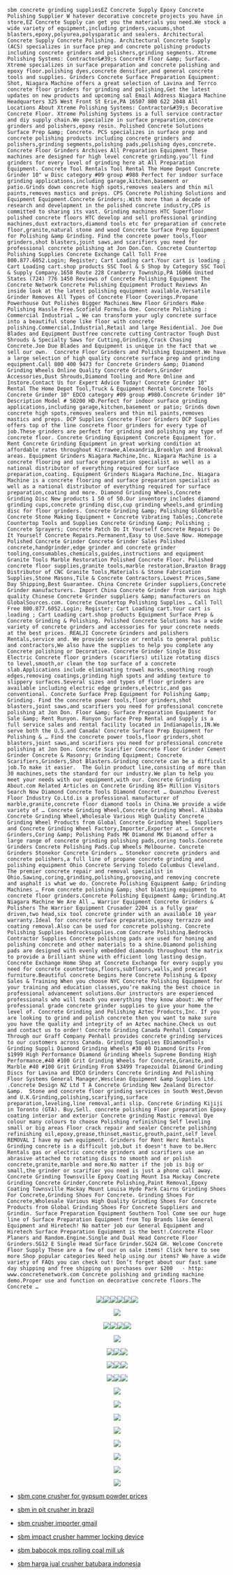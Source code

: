```
sbm concrete grinding suppliesEZ Concrete Supply Epoxy Concrete Polishing Supplier W hatever decorative concrete projects you have in store,EZ Concrete Supply can get you the materials you need.We stock a wide variety of equipment,including grinders,vacuums,shot blasters,epoxy,polyurea,polysparatic and sealers. Architectural Concrete Supply Concrete Polishing. Architectural Concrete Supply (ACS) specializes in surface prep and concrete polishing products including concrete grinders and polishers,grinding segments. Xtreme Polishing Systems: Contractor&#39;s Concrete Floor &amp; Surface. Xtreme specializes in surface preparation and concrete polishing and epoxy floor.polishing dyes,concrete densifier,and general concrete tools and supplies. Grinders Concrete Surface Preparation Equipment: Shot, Niagara Machine offers a great selection of Lavina and Terrco concrete floor grinders for grinding and polishing,Get the latest updates on new products and upcoming sal Email Address Niagara Machine Headquarters 325 West Front St Erie,PA 16507 800 622 2048 All Locations About Xtreme Polishing Systems: Contractor&#39;s Decorative Concrete Floor. Xtreme Polishing Systems is a full service contractor and diy supply chain.We specialize in surface preparation,concrete grinders and polishers,epoxy resin. Polished Concrete Solutions Surface Prep &amp; Concrete. PCS specializes in surface prep and concrete polishing products including concrete grinders and polishers,grinding segments,polishing pads,polishing dyes,concrete. Concrete Floor Grinders Archives All Preparation Equipment These machines are designed for high level concrete grinding.you’ll find grinders for every level of grinding here at All Preparation Equipment. Concrete Tool Rentals Tool Rental The Home Depot Concrete Grinder 10" w Disc category #09 group #980 Perfect for indoor surface grinding applications,including garage,kitchen,basement or patio.Grinds down concrete high spots,removes sealers and thin mil paints,removes mastics and preps. CPS Concrete Polishing Solutions and Equipment Equipment.Concrete Grinders;.With more than a decade of research and development in the polished concrete industry,CPS is committed to sharing its vast. Grinding machines HTC Superfloor polished concrete floors HTC develop and sell professional grinding machines,dust extractors,diamond tools etc for preparation of concrete floor,granite,natural stone and wood Concrete Surface Prep Equipment for Polishing &amp Grinding. Find the concrete power tools,floor grinders,shot blasters,joint saws,and scarifiers you need for professional concrete polishing at Jon Don.Con. Concrete Countertop Polishing Supplies Concrete Exchange Call Toll Free 800.877.6052.Login; Register; Cart Loading cart.Your cart is loading ; Cart Loading cart.shop products SSC Tool & S Shop by Category SSC Tool & Supply Company.1658 Route 228 Cranberry Township,PA 16066 United States (724) 776 1450 Reviews of Concrete Polishing Equipment The Concrete Network Concrete Polishing Equipment Product Reviews An inside look at the latest polishing equipment available.Versatile Grinder Removes All Types of Concrete Floor Coverings.Propane Powerhouse Out Polishes Bigger Machines.New Floor Grinders Make Polishing Hassle Free.Scofield Formula One. Concrete Polishing : Commercial Industrial … We can transform your ugly concrete surface into a beautiful stone like floor with concrete polishing.Commercial,Industrial,Retail and large Residential. Joe Due Blades and Equipment Dustfree concrete cutting Contractor Tough Dust Shrouds & Specialty Saws for Cutting,Grinding,Crack Chasing Concrete.Joe Due Blades and Equipment is unique in the fact that we sell our own.  Concrete Floor Grinders and Polishing Equipment.We have a large selection of high quality concrete surface prep and grinding equipment.Call 800 400 9473 for Concrete Grinders &amp; Diamond Grinding Wheels Online Quality Concrete Grinders,Grinder Accessories,Dust Shrouds,Diamond Tooling and More Online and Instore.Contact Us for Expert Advice Today! Concrete Grinder 10" Rental The Home Depot Tool,Truck & Equipment Rental Concrete Tools Concrete Grinder 10" EDCO category #09 group #980.Concrete Grinder 10" Description Model # 50200 HD.Perfect for indoor surface grinding applications,including garage,kitchen,basement or patio; Grinds down concrete high spots,removes sealers and thin mil paints,removes mastics and preps. DCP Supplies Concrete Floor Grinders DCP Supplies offers top of the line concrete floor grinders for every type of job.These grinders are perfect for grinding and polishing any type of concrete floor. Concrete Grinding Equipment Concrete Equipment for. Rent Concrete Grinding Equipment in great working condition at affordable rates throughout Kirrawee,Alexandria,Brooklyn and Brookval areas. Equipment Grinders Niagara Machine,Inc. Niagara Machine is a concrete flooring and surface preparation specialist as well as a national distributor of everything required for surface preparation,coating. Equipment Grinders Niagara Machine,Inc. Niagara Machine is a concrete flooring and surface preparation specialist as well as a national distributor of everything required for surface preparation,coating and more. Diamond Grinding Wheels,Concrete Grinding Disc New products 1 50 of 50.Our inventory includes diamond grinding cups,concrete grinding disc,cup grinding wheels,and grinding disc for floor grinders. Concrete Grinding &amp; Polishing GlobMarble Concrete Stone Making Equipment + Concrete Vibrating Tables;.Concrete Countertop Tools and Supplies Concrete Grinding &amp; Polishing ; Concrete Sprayers; Concrete Patch Do It Yourself Concrete Repairs Do It Yourself Concrete Repairs.Permanent,Easy to Use.Save Now. Homepage Polished Concrete Grinder Concrete Grinder Sales Polished concrete,handgrinder,edge grinder and concrete grinder tooling,consumables,chemicals,guides,instructions and equipment Granite Tools Marble Restoration Polished Concrete Floor. Polished concrete floor supplies,granite tools,marble restoration,Braxton Bragg Distributor of CNC Granite Tools,Materials & Stone Fabrication Supplies,Stone Masons,Tile & Concrete Contractors.Lowest Prices,Same Day Shipping,Best Guarantee. China Concrete Grinder suppliers,Concrete Grinder manufacturers. Import China Concrete Grinder from various high quality Chinese Concrete Grinder suppliers &amp; manufacturers on GlobalSources.com. Concrete Countertop Polishing Supplies … Call Toll Free 800.877.6052.Login; Register; Cart Loading cart.Your cart is loading ; Cart Loading cart.shop products Equipment Surface Prep & Concrete Grinding & Polishing. Polished Concrete Solutions has a wide variety of concrete grinders and accessories for your concrete needs at the best prices. REALJI Concrete Grinders and polishers Rentals,service and. We provide service or rentals to general public and contractors,We also have the supplies to help you complete any Concrete polishing or Decorative. Concrete Grinder Single Disc Electric Concrete floor grinders (scarifiers) utilize rotating discs to level,smooth,or clean the top surface of a concrete slab.Applications include eliminating trowel marks,smoothing rough edges,removing coatings,grinding high spots and adding texture to slippery surfaces.Several sizes and types of floor grinders are available including electric edge grinders,electric,and gas conventional. Concrete Surface Prep Equipment for Polishing &amp; Grinding. Find the concrete power tools,floor grinders,shot blasters,joint saws,and scarifiers you need for professional concrete polishing at Jon Don. Floor &amp; Surface Preparation Equipment for Sale &amp; Rent Runyon. Runyon Surface Prep Rental and Supply is a full service sales and rental facility located in Indianapolis,IN.We serve both the U.S.and Canada! Concrete Surface Prep Equipment for Polishing & … Find the concrete power tools,floor grinders,shot blasters,joint saws,and scarifiers you need for professional concrete polishing at Jon Don. Concrete Scarifier Concrete Floor Grinder Cement Grinder Concrete & Masonry; Grinding Equipment; Concrete Scarifiers,Grinders,Shot Blasters.Grinding concrete can be a difficult job.To make it easier.  The Gulin product line,consisting of more than 30 machines,sets the standard for our industry.We plan to help you meet your needs with our equipment,with our. Concrete Grinding About.com Related Articles on Concrete Grinding 85+ Million Visitors Search Now Diamond Concrete Tools Diamond Concret … Quanzhou Everest Floor Industry Co.Ltd.is a professional manufacturer of marble,granite,concrete floor diamond tools in China.We provide a wide variety of … Concrete Grinding Wheel,Concrete Grinding Wheel. Alibaba Concrete Grinding Wheel,Wholesale Various High Quality Concrete Grinding Wheel Products from Global Concrete Grinding Wheel Suppliers and Concrete Grinding Wheel Factory,Importer,Exporter at … Concrete Grinders,Coring &amp; Polishing Pads MK Diamond MK Diamond offer a large range of concrete grinding polishing pads,coring tools.Concrete Grinders Concrete Polishing Pads.Cup Wheels Melbourne. Concrete Grinders Stonekor Concrete Grinders … Stonekor concrete grinders and concrete polishers,a full line of propane concrete grinding and polishing equipment Ohio Concrete Serving Toledo Columbus Cleveland. The premier concrete repair and removal specialist in Ohio.Sawing,coring,grinding,polishing,grooving,and removing concrete and asphalt is what we do. Concrete Polishing Equipment &amp; Grinding Machines … From concrete polishing &amp; shot blasting equipment to concrete floor grinders.Concrete Polishing Equipment &amp; Grinding.At Niagara Machine We Are All … Warrior Equipment Concrete Grinders & Polishers The Warrior Equipment Crusader 2204 is a fully gear driven,two head,six tool concrete grinder with an available 10 year warranty.Ideal for concrete surface preparation,epoxy terrazzo and coating removal.Also can be used for concrete polishing. Concrete Polishing Supplies bedrocksupplies.com Concrete Polishing.Bedrocks Contractor Supplies Concrete polishing pads are used for honing and polishing concrete and other materials to a shine.Diamond polishing pads are designed with evenly embedded diamonds throughout the matrix to provide a brilliant shine with efficient long lasting design. Concrete Exchange Home Shop at Concrete Exchange for every supply you need for concrete countertops,floors,subfloors,walls,and precast furniture.Beautiful concrete begins here Concrete Polishing & Epoxy Sales & Training When you choose NYC Concrete Polishing Equipment for your training and education classes,you’re making the best choice in professional advancement solutions.Our instructors are experienced professionals who will teach you everything they know about:.We offer professional grade concrete grinder supplies to give your home the level of. Concrete Grinding and Polishing Aztec Products,Inc. If you are looking to grind and polish concrete then you want to make sure you have the quality and integrity of an Aztec machine.Check us out and contact us to order! Concrete Grinding Canada Penhall Company Through our Graff Company Penhall provides concrete grinding services to our customers across Canada. Grinding Supplies EDiamondTools Grinding Suppli Diamond Grinding Wheels #30 40 Diamond Grits From $1999 High Performance Diamond Grinding Wheels Supreme Bonding High Performance,#40 #100 Grit Grinding Wheels for Concrete,Granite,and Marble #40 #100 Grit Grinding From $3499 Trapezoidal Diamond Grinding Discs for Lavina and EDCO Grinders Concrete Grinding And Polishing Floor Systems General Manager,Wesclean Equipment &amp Supplies Ltd. .Concrete Design NZ Ltd T A Concrete Grinding New Zealand Director &amp.  Stone and concrete floor grinding services in South West,Devon and U.K.Grinding,polishing,scarifying,surface preparation,leveling,line removal,anti slip. Concrete Grinding Kijiji in Toronto (GTA). Buy,Sell. concrete polishing Floor preparation Epoxy coating interior and exterior Concrete grinding Mastic removal Dye colour many colours to choose Polishing refinishing Self leveling small or big areas Floor crack repair and sealer Concrete polishing refinishing oil,epoxy,grease,thinset,mastic,grouth,paint,self level REMOVAL I have my own equipment. Grinders for Rent Herc Rentals Grinding concrete is a difficult job,but it doesn't have to be.Herc Rentals gas or electric concrete grinders and scarifiers use an abrasive attached to rotating discs to smooth and or polish concrete,granite,marble and more.No matter if the job is big or small,the grinder or scarifier you need is just a phone call away. Concrete Grinding Townsville Epoxy Coating Mount Isa Mackay Concrete Grinding Concrete Grinder,Concrete Polishing,Paint Removal,Epoxy Coating Townsville Mackay Mount Louisa Hyde Park Cairns Grinding Shoes For Concrete,Grinding Shoes For Concrete. Grinding Shoes For Concrete,Wholesale Various High Quality Grinding Shoes For Concrete Products from Global Grinding Shoes For Concrete Suppliers and Grindin. Surface Preparation Equipment Southern Tool Come see our huge line of Surface Preparation Equipment from Top Brands like General Equipment and Hiretech! No matter job our General Equipment and Hiretech Surface Preparation Equipment is the best!.Concrete Floor Planers and Random.Engine.Single and Dual Head Concrete Floor Grinders.SG12 E Single Head Surface Grinder.SG24 GH. Welcome Concrete Floor Supply These are a few of our on sale items! Click here to see more Shop popular categories Need help using our items? We have a wide variety of FAQs you can check out! Don’t forget about our fast same day shipping and free shipping on purchases over $200   · http: www.concretenetwork.com Concrete polishing and grinding machine demo.Proper use and function on decorative concrete floors.The Concrete … 
```

<div align="center">
  
<a rel="nofollow" href="https://m.shibang-china.com?f=github&k=sbm+concrete+grinding+supplies"><img src="https://static.shibang-china.com/en/l.png"></a><img src="https://static.shibang-china.com/en/hw.png"><a rel="nofollow" href="https://m.shibang-china.com/product/?f=github&k=sbm+concrete+grinding+supplies"><img src="https://static.shibang-china.com/en/p.png"></a><a rel="nofollow" href="https://m.shibang-china.com/cases/?f=github&k=sbm+concrete+grinding+supplies"><img src="https://static.shibang-china.com/en/c.png"></a><a rel="nofollow" href="https://m.shibang-china.com/news/?f=github&k=sbm+concrete+grinding+supplies"><img src="https://static.shibang-china.com/en/n.png"></a><a rel="nofollow" href="https://m.shibang-china.com?f=github&k=sbm+concrete+grinding+supplies"><img src="https://static.shibang-china.com/en/m.png"></a>

<a rel="nofollow" href="https://m.shibang-china.com/product/?f=github&k=sbm+concrete+grinding+supplies"><img src="https://static.shibang-china.com/en/b.jpg"></a>
  
<a rel="nofollow" href="https://m.shibang-china.com/solution-aggregate.html?f=github&k=sbm+concrete+grinding+supplies"><img src="https://static.shibang-china.com/en/a.jpg"></a><a rel="nofollow" href="https://m.shibang-china.com/solution-mine.html?f=github&k=sbm+concrete+grinding+supplies"><img src="https://static.shibang-china.com/en/m.jpg"></a><a rel="nofollow" href="https://m.shibang-china.com/solution-mill.html?f=github&k=sbm+concrete+grinding+supplies"><img src="https://static.shibang-china.com/en/g.jpg"></a><a rel="nofollow" href="https://m.shibang-china.com/solution-epc.html?f=github&k=sbm+concrete+grinding+supplies"><img src="https://static.shibang-china.com/en/e.jpg"></a>

<a rel="nofollow" href="https://m.shibang-china.com/product/?f=github&k=sbm+concrete+grinding+supplies"><img src="https://static.shibang-china.com/en/a-p.png"></a>

<a rel="nofollow" href="https://m.shibang-china.com/product/crusher/c6x.html?f=github&k=sbm+concrete+grinding+supplies"><img src="https://static.shibang-china.com/en/j.jpg"></a><a rel="nofollow" href="https://m.shibang-china.com/product/crusher/ci5x.html?f=github&k=sbm+concrete+grinding+supplies"><img src="https://static.shibang-china.com/en/i.jpg"></a><a rel="nofollow" href="https://m.shibang-china.com/product/crusher/hst.html?f=github&k=sbm+concrete+grinding+supplies"><img src="https://static.shibang-china.com/en/c.jpg"></a>

<a rel="nofollow" href="https://m.shibang-china.com/product/mill/mtw.html?f=github&k=sbm+concrete+grinding+supplies"><img src="https://static.shibang-china.com/en/mtw.jpg"></a><a rel="nofollow" href="https://m.shibang-china.com/product/mill/scm.html?f=github&k=sbm+concrete+grinding+supplies"><img src="https://static.shibang-china.com/en/scm.jpg"></a><a rel="nofollow" href="https://m.shibang-china.com/product/mill/lm.html?f=github&k=sbm+concrete+grinding+supplies"><img src="https://static.shibang-china.com/en/lm.jpg"></a>

<a rel="nofollow" href="https://m.shibang-china.com/product/sand/vsi6x.html?f=github&k=sbm+concrete+grinding+supplies"><img src="https://static.shibang-china.com/en/6x.jpg"></a><a rel="nofollow" href="https://m.shibang-china.com/product/sand/vu.html?f=github&k=sbm+concrete+grinding+supplies"><img src="https://static.shibang-china.com/en/vu.jpg"></a><a rel="nofollow" href="https://m.shibang-china.com/product/mobile/klun.html?f=github&k=sbm+concrete+grinding+supplies"><img src="https://static.shibang-china.com/en/k.jpg"></a>

<a rel="nofollow" href="https://m.shibang-china.com/cases/?f=github&k=sbm+concrete+grinding+supplies"><img src="https://static.shibang-china.com/en/case.png"></a>

<a rel="nofollow" href="https://m.shibang-china.com/cases/aggregate/202.html?f=github&k=sbm+concrete+grinding+supplies"><img src="https://static.shibang-china.com/en/c-1.jpg"></a>

<a rel="nofollow" href="https://m.shibang-china.com/cases/aggregate/203.html?f=github&k=sbm+concrete+grinding+supplies"><img src="https://static.shibang-china.com/en/c-2.jpg"></a>

<a rel="nofollow" href="https://m.shibang-china.com/cases/mill/123.html?f=github&k=sbm+concrete+grinding+supplies"><img src="https://static.shibang-china.com/en/c-3.jpg"></a>

<a rel="nofollow" href="https://m.shibang-china.com/contact_us.html?f=github&k=sbm+concrete+grinding+supplies"><img src="https://static.shibang-china.com/en/contact.png"></a>

<a rel="nofollow" href="https://swt.shibang-china.com/?f=github&k=sbm+concrete+grinding+supplies"><img src="https://static.shibang-china.com/en/chat.png"></a>

<a rel="nofollow" href="https://whatsapp.shibangsoft.com/WhatsApp.php?f=github&k=sbm+concrete+grinding+supplies"><img src="https://static.shibang-china.com/en/whatsapp.png"></a>

<a rel="nofollow" href="https://m.shibang-china.com/?f=github&k=sbm+concrete+grinding+supplies"><img src="https://static.shibang-china.com/en/website.png"></a>

</div>


* [sbm cone crusher for gypsum powder prices](sbm%20cone%20crusher%20for%20gypsum%20powder%20prices.md)

* [sbm in pit crusher in brazil](sbm%20in%20pit%20crusher%20in%20brazil.md)

* [sbm crusher importer gmail](sbm%20crusher%20importer%20gmail.md)

* [sbm impact crusher hammer locking device](sbm%20impact%20crusher%20hammer%20locking%20device.md)

* [sbm babocok mps rolling coal mill uk](sbm%20babocok%20mps%20rolling%20coal%20mill%20uk.md)

* [sbm harga jual crusher batubara indonesia](sbm%20harga%20jual%20crusher%20batubara%20indonesia.md)